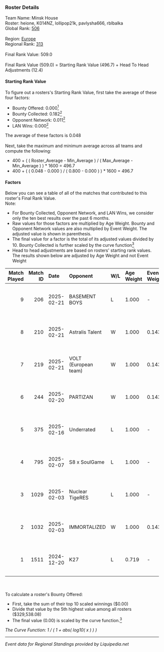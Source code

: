### Roster Details<br />
Team Name: Minsk House<br />
Roster: heione, K014NZ, lollipop21k, pavlysha666, rblbalka<br />
Global Rank: [506](../standings_global.md)<br />
<br />
Region: [Europe]( ../standings_europe.md)<br />
Regional Rank: [313]( ../standings_europe.md)<br />
<br />
Final Rank Value:  509.0<br />
<br />
Final Rank Value (509.0) = Starting Rank Value (496.7) + Head To Head Adjustments (12.4)<br />

#### Starting Rank Value<br />
To figure out a rosters's Starting Rank Value, first take the average of these four factors:<br />
- Bounty Offered: 0.000[<sup>1</sup>](#table2)
- Bounty Collected: 0.182[<sup>2</sup>](#table1)
- Opponent Network: 0.011[<sup>2</sup>](#table1)
- LAN Wins: 0.000[<sup>2</sup>](#table1)

The average of these factors is 0.048<br />
<br />
Next, take the maximum and minimum average across all teams and compute the following:<br />
- 400 + ( ( Roster_Average - Min_Average ) / ( Max_Average - Min_Average ) ) * 1600 = 496.7
- 400 + ( ( 0.048 - 0.000 ) / ( 0.800 - 0.000 ) ) * 1600 = 496.7


#### Factors<br />
Below you can see a table of all of the matches that contributed to this roster's Final Rank Value.<br />
Note:<br />

- For Bounty Collected, Opponent Network, and LAN Wins, we consider only the ten best results over the past 6 months.
- Raw values for those factors are multiplied by Age Weight. Bounty and Opponent Network values are also multiplied by Event Weight. The adjusted value is shown in parenthesis.
- The final value for a factor is the total of its adjusted values divided by 10. Bounty Collected is further scaled by the curve function[<sup>3</sup>](#curveFunction)
- Head to head adjustments are based on rosters' starting rank values. The results shown below are adjusted by Age Weight and not Event Weight
<span id="table1"></span><br />


| Match Played | Match ID | Date       | Opponent             | W/L | Age Weight | Event Weight | Bounty Collected | Opponent Network | LAN Wins  | H2H Adj. | Roster                                             |
| -: | -: | :- | :- | :- | :- | :- | :- | :- | :- | -: | :- |
|            9 |      206 | 2025-02-21 | BASEMENT BOYS        | L   | 1.000      | -            | -                | -                | -         |   -17.68 | heione, K014NZ, lollipop21k, pavlysha666, rblbalka |
|            8 |      210 | 2025-02-21 | Astralis Talent      | W   | 1.000      | 0.143        | 0.002 (0.000)    | 0.724 (0.103)    | 0 (0.000) |    24.69 | heione, K014NZ, lollipop21k, pavlysha666, rblbalka |
|            7 |      219 | 2025-02-21 | VOLT (European team) | W   | 1.000      | 0.143        | 0.000 (0.000)    | 0.047 (0.007)    | 0 (0.000) |    17.18 | heione, K014NZ, lollipop21k, pavlysha666, rblbalka |
|            6 |      244 | 2025-02-20 | PARTIZAN             | W   | 1.000      | 0.143        | 0.000 (0.000)    | 0.000 (0.000)    | 0 (0.000) |    12.07 | heione, K014NZ, lollipop21k, pavlysha666, rblbalka |
|            5 |      375 | 2025-02-16 | Underrated           | L   | 1.000      | -            | -                | -                | -         |    -7.67 | heione, K014NZ, lollipop21k, pavlysha666, rblbalka |
|            4 |      795 | 2025-02-07 | S8 x SoulGame        | L   | 1.000      | -            | -                | -                | -         |   -19.19 | heione, K014NZ, lollipop21k, pavlysha666, rblbalka |
|            3 |     1029 | 2025-02-03 | Nuclear TigeRES      | L   | 1.000      | -            | -                | -                | -         |    -5.51 | heione, K014NZ, lollipop21k, pavlysha666, rblbalka |
|            2 |     1032 | 2025-02-03 | IMMORTALIZED         | W   | 1.000      | 0.143        | 0.000 (0.000)    | 0.000 (0.000)    | 0 (0.000) |    11.24 | heione, K014NZ, lollipop21k, pavlysha666, rblbalka |
|            1 |     1511 | 2024-12-20 | K27                  | L   | 0.719      | -            | -                | -                | -         |    -2.76 | K014NZ, lollipop21k, mds, pavlysha666, znxxX       |

<br />
<span id="table2"></span><br />
To calculate a roster's Bounty Offered:<br />

- First, take the sum of their top 10 scaled winnings ($0.00)
- Divide that value by the 5th highest value among all rosters ($329,538.08)
- The final value (0.00) is scaled by the curve function.[<sup>3</sup>](#curveFunction)

<span id="curveFunction"></span>_The Curve Function: 1 / ( 1 + abs( log10( x ) ) )_<br />

---
_Event data for Regional Standings provided by Liquipedia.net_<br />
